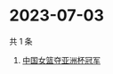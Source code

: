 # 2023-07-03

共 1 条

<!-- BEGIN -->
<!-- 最后更新时间 Mon Jul 03 2023 05:07:47 GMT+0800 (China Standard Time) -->

1. [中国女篮夺亚洲杯冠军](https://www.zhihu.com/search?q=中国女篮夺亚洲杯冠军)

<!-- END -->

